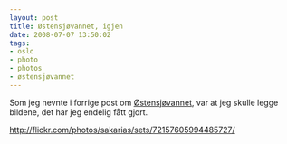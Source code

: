 ```yaml
---
layout: post
title: Østensjøvannet, igjen
date: 2008-07-07 13:50:02
tags: 
- oslo
- photo
- photos
- østensjøvannet
---
```

Som jeg nevnte i forrige post om <a href="http://pjatt.net/2008/06/25/østensjøvannet/">Østensjøvannet</a>, var at jeg skulle legge bildene, det har jeg endelig fått gjort. 

<a href="http://flickr.com/photos/sakarias/sets/72157605994485727/">http://flickr.com/photos/sakarias/sets/72157605994485727/</a>